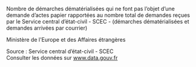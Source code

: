 <p>
Nombre de démarches dématérialisées qui ne font pas l’objet d’une demande d’actes papier rapportées au nombre total de demandes reçues par le Service central d’état-civil - SCEC - (démarches dématérialisées et demandes arrivées par courrier)</p>
Ministère de l'Europe et des Affaires étrangères
<p class="font-italic body-2">Source : Service central d’état-civil - SCEC <br> Consulter les données sur <a target="_blank" href="https://www.data.gouv.fr/fr/datasets/barometre-des-resultats-de-laction-publique/">www.data.gouv.fr</a></p>